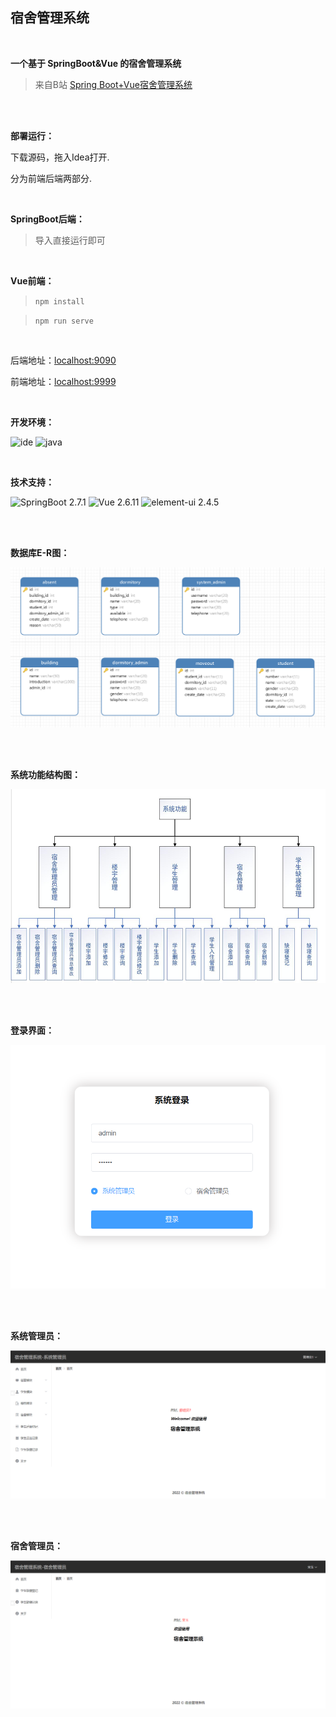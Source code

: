 

## **宿舍管理系统**


<br>

**一个基于 SpringBoot&Vue 的宿舍管理系统**

> 来自B站 [Spring Boot+Vue宿舍管理系统](https://www.bilibili.com/video/BV1YS4y1v7hL)


<br>
<br>


**部署运行：**

下载源码，拖入Idea打开.

分为前端后端两部分.

<br>

**SpringBoot后端：**

> 导入直接运行即可

<br>

**Vue前端：**

> `npm install`

> `npm run serve`

<br>


后端地址：[localhost:9090](http://localhost:9090/)

前端地址：[localhost:9999](http://localhost:9999/)

<br>



**开发环境：**

![ide](https://img.shields.io/badge/IDE-IntelliJ%20IDEA%202022.2-brightgreen)
![java](https://img.shields.io/badge/Java-1.8-orange)

<br>

**技术支持：**

![`SpringBoot 2.7.1`](https://img.shields.io/badge/SpringBoot-2.7.1-blue)
![`Vue 2.6.11`](https://img.shields.io/badge/Vue-2.6.11-blue)
![`element-ui 2.4.5`](https://img.shields.io/badge/Element--UI-2.4.5-blue)


<br><br>


**数据库E-R图：**

![image-20220727122149752](https://raw.githubusercontent.com/Discover999/TyporaPic/master/image-20220727122149752.png)

<br><br>

**系统功能结构图：**

![image-20220727122306520](https://raw.githubusercontent.com/Discover999/TyporaPic/master/image-20220727122306520.png)

<br><br>

**登录界面：**

![image-20220727121905545](https://raw.githubusercontent.com/Discover999/TyporaPic/master/image-20220727121905545.png)

<br><br>

**系统管理员：**

![image-20220727121938763](https://raw.githubusercontent.com/Discover999/TyporaPic/master/image-20220727121938763.png)

<br><br>

**宿舍管理员：**

![image-20220727122037545](https://raw.githubusercontent.com/Discover999/TyporaPic/master/image-20220727122037545.png)

<br><br>

